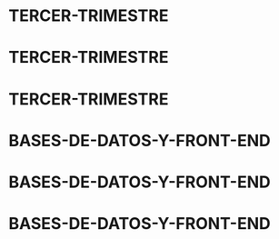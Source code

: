 # TERCER-TRIMESTRE
# TERCER-TRIMESTRE
# TERCER-TRIMESTRE
# BASES-DE-DATOS-Y-FRONT-END
# BASES-DE-DATOS-Y-FRONT-END
# BASES-DE-DATOS-Y-FRONT-END
